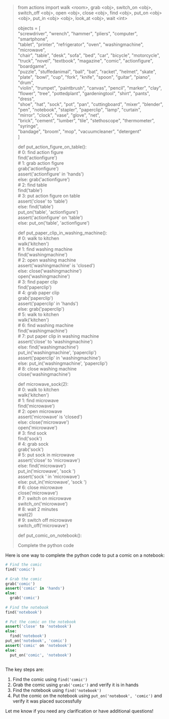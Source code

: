 > from actions import walk \<room\>, grab \<obj\>, switch_on \<obj\>, switch_off \<obj\>, open \<obj\>, close \<obj\>, find \<obj\>, put_on \<obj\> \<obj\>, put_in \<obj\> \<obj\>, look_at \<obj\>, wait \<int\>    
>     
>     
> objects = [    
> "screwdriver", "wrench", "hammer", "pliers", "computer", "smartphone",    
> "tablet", "printer", "refrigerator", "oven", "washingmachine", "microwave",    
> "chair", "table", "desk", "sofa", "bed", "car", "bicycle", "motorcycle",    
> "truck", "novel", "textbook", "magazine", "comic", "actionfigure", "boardgame",    
> "puzzle", "stuffedanimal", "ball", "bat", "racket", "helmet", "skate",    
> "plate", "bowl", "cup", "fork", "knife", "spoon", "guitar", "piano", "drum",    
> "violin", "trumpet", "paintbrush", "canvas", "pencil", "marker", "clay",    
> "flower", "tree", "pottedplant", "gardeningtool", "shirt", "pants", "dress",    
> "shoe", "hat", "sock", "pot", "pan", "cuttingboard", "mixer", "blender",    
> "pen", "notebook", "stapler", "paperclip", "lamp", "curtain",    
> "mirror", "clock", "vase", "glove", "net",    
> "brick", "cement", "lumber", "tile", "stethoscope", "thermometer", "syringe",    
> "bandage", "broom", "mop", "vacuumcleaner", "detergent"    
> ]    
>     
> def put_action_figure_on_table():    
> \# 0: find action figure    
> find('actionfigure')    
> \# 1: grab action figure    
> grab('actionfigure')    
> assert('actionfigure' in 'hands')    
> else: grab('actionfigure')    
> \# 2: find table    
> find('table')    
> \# 3: put action figure on table    
> assert('close' to 'table')    
> else: find('table')    
> put_on('table', 'actionfigure')    
> assert('actionfigure' on 'table')    
> else: put_on('table', 'actionfigure')    
>     
> def put_paper_clip_in_washing_machine():    
> \# 0: walk to kitchen    
> walk('kitchen')    
> \# 1: find washing machine    
> find('washingmachine')    
> \# 2: open washing machine    
> assert('washingmachine' is 'closed')    
> else: close('washingmachine')    
> open('washingmachine')    
> \# 3: find paper clip    
> find('paperclip')    
> \# 4: grab paper clip    
> grab('paperclip')    
> assert('paperclip' in 'hands')    
> else: grab('paperclip')    
> \# 5: walk to kitchen    
> walk('kitchen')    
> \# 6: find washing machine    
> find('washingmachine')    
> \# 7: put paper clip in washing machine    
> assert('close' to 'washingmachine')    
> else: find('washingmachine')    
> put_in('washingmachine', 'paperclip')    
> assert('paperclip' in 'washingmachine')    
> else: put_in('washingmachine', 'paperclip')    
> \# 8: close washing machine    
> close('washingmachine')    
>     
> def microwave_sock(2):    
> \# 0: walk to kitchen    
> walk('kitchen')    
> \# 1: find microwave    
> find('microwave')    
> \# 2: open microwave    
> assert('microwave' is 'closed')    
> else: close('microwave')    
> open('microwave')    
> \# 3: find sock    
> find('sock')    
> \# 4: grab sock    
> grab('sock')    
> \# 5: put sock in microwave    
> assert('close' to 'microwave')    
> else: find('microwave')    
> put_in('microwave', 'sock ')    
> assert('sock ' in 'microwave')    
> else: put_in('microwave', 'sock ')    
> \# 6: close microwave    
> close('microwave')    
> \# 7: switch on microwave    
> switch_on('microwave')    
> \# 8: wait 2 minutes    
> wait(2)    
> \# 9: switch off microwave    
> switch_off('microwave')    
>     
> def put_comic_on_notebook():    
>     
> Complete the python code    
  
  
Here is one way to complete the python code to put a comic on a notebook:  
  
```python  
# Find the comic  
find('comic')  
  
# Grab the comic  
grab('comic')  
assert('comic' in 'hands')  
else:  
  grab('comic')  
  
# Find the notebook  
find('notebook')  
  
# Put the comic on the notebook  
assert('close' to 'notebook')  
else:  
  find('notebook')  
put_on('notebook', 'comic')  
assert('comic' on 'notebook')  
else:  
  put_on('comic', 'notebook')  
  
```  
  
The key steps are:  
  
1. Find the comic using `find('comic')`  
2. Grab the comic using `grab('comic')` and verify it is in hands  
3. Find the notebook using `find('notebook')`  
4. Put the comic on the notebook using `put_on('notebook', 'comic')` and verify it was placed successfully  
  
Let me know if you need any clarification or have additional questions!  
  